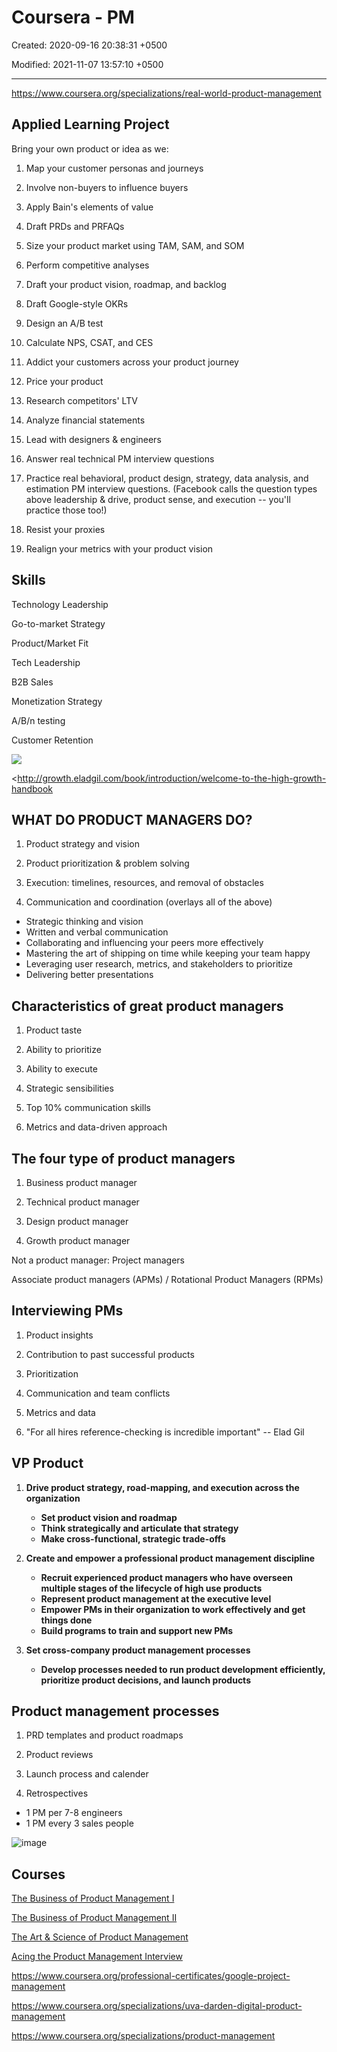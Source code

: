 # Coursera - PM

Created: 2020-09-16 20:38:31 +0500

Modified: 2021-11-07 13:57:10 +0500

---

<https://www.coursera.org/specializations/real-world-product-management>

## Applied Learning Project

Bring your own product or idea as we:

1.  Map your customer personas and journeys

2.  Involve non-buyers to influence buyers

3.  Apply Bain's elements of value

4.  Draft PRDs and PRFAQs

5.  Size your product market using TAM, SAM, and SOM

6.  Perform competitive analyses

7.  Draft your product vision, roadmap, and backlog

8.  Draft Google-style OKRs

9.  Design an A/B test

10. Calculate NPS, CSAT, and CES

11. Addict your customers across your product journey

12. Price your product

13. Research competitors' LTV

14. Analyze financial statements

15. Lead with designers & engineers

16. Answer real technical PM interview questions

17. Practice real behavioral, product design, strategy, data analysis, and estimation PM interview questions. (Facebook calls the question types above leadership & drive, product sense, and execution -- you'll practice those too!)

18. Resist your proxies

19. Realign your metrics with your product vision

## Skills

Technology Leadership

Go-to-market Strategy

Product/Market Fit

Tech Leadership

B2B Sales

Monetization Strategy

A/B/n testing

Customer Retention

![](media/Product-Management_Coursera---PM-image1.png)



<http://growth.eladgil.com/book/introduction/welcome-to-the-high-growth-handbook

## WHAT DO PRODUCT MANAGERS DO?

1.  Product strategy and vision

2.  Product prioritization & problem solving

3.  Execution: timelines, resources, and removal of obstacles

4.  Communication and coordination (overlays all of the above)


-   Strategic thinking and vision
-   Written and verbal communication
-   Collaborating and influencing your peers more effectively
-   Mastering the art of shipping on time while keeping your team happy
-   Leveraging user research, metrics, and stakeholders to prioritize
-   Delivering better presentations

## Characteristics of great product managers

1.  Product taste

2.  Ability to prioritize

3.  Ability to execute

4.  Strategic sensibilities

5.  Top 10% communication skills

6.  Metrics and data-driven approach

## The four type of product managers

1.  Business product manager

2.  Technical product manager

3.  Design product manager

4.  Growth product manager

Not a product manager: Project managers

Associate product managers (APMs) / Rotational Product Managers (RPMs)

## Interviewing PMs

1.  Product insights

2.  Contribution to past successful products

3.  Prioritization

4.  Communication and team conflicts

5.  Metrics and data

6.  "For all hires reference-checking is incredible important" -- Elad Gil

## VP Product

1.  **Drive product strategy, road-mapping, and execution across the organization**
    -   **Set product vision and roadmap**
    -   **Think strategically and articulate that strategy**
    -   **Make cross-functional, strategic trade-offs**

2.  **Create and empower a professional product management discipline**
    -   **Recruit experienced product managers who have overseen multiple stages of the lifecycle of high use products**
    -   **Represent product management at the executive level**
    -   **Empower PMs in their organization to work effectively and get things done**
    -   **Build programs to train and support new PMs**

3.  **Set cross-company product management processes**
    -   **Develop processes needed to run product development efficiently, prioritize product decisions, and launch products**

## Product management processes

1.  PRD templates and product roadmaps

2.  Product reviews

3.  Launch process and calender

4.  Retrospectives


-   1 PM per 7-8 engineers
-   1 PM every 3 sales people

![image](media/Product-Management_Coursera---PM-image2.png)

## Courses

[The Business of Product Management I](https://www.coursera.org/learn/the-business-of-product-management-one)

[The Business of Product Management II](https://www.coursera.org/learn/real-world-product-management-skills)

[The Art & Science of Product Management](https://www.coursera.org/learn/pms-leading-design-engineering-ai-ml)

[Acing the Product Management Interview](https://www.coursera.org/learn/acing-product-management-interviews)

<https://www.coursera.org/professional-certificates/google-project-management>

<https://www.coursera.org/specializations/uva-darden-digital-product-management>

<https://www.coursera.org/specializations/product-management>

